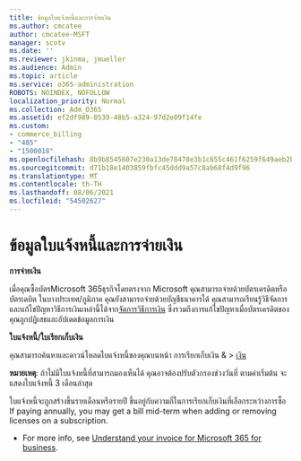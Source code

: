```yaml
---
title: ข้อมูลใบแจ้งหนี้และการจ่ายเงิน
ms.author: cmcatee
author: cmcatee-MSFT
manager: scotv
ms.date: ''
ms.reviewer: jkinma, jmueller
ms.audience: Admin
ms.topic: article
ms.service: o365-administration
ROBOTS: NOINDEX, NOFOLLOW
localization_priority: Normal
ms.collection: Adm_O365
ms.assetid: ef2df989-8539-48b5-a324-97d2e09f14fe
ms.custom:
- commerce_billing
- "485"
- "1500018"
ms.openlocfilehash: 8b9b8545607e230a13de78478e3b1c655c461f6259f649aeb2b369d94d2697aa
ms.sourcegitcommit: d71b18e1403859fbfc45ddd9a57c8ab68f4d9f96
ms.translationtype: MT
ms.contentlocale: th-TH
ms.lasthandoff: 08/06/2021
ms.locfileid: "54502627"
---
```

# <a name="invoice-and-payment-information"></a>ข้อมูลใบแจ้งหนี้และการจ่ายเงิน

**การจ่ายเงิน**

เมื่อคุณซื้อบัตรMicrosoft 365ธุรกิจโดยตรงจาก Microsoft คุณสามารถจ่ายด้วยบัตรเครดิตหรือบัตรเดบิต  ในบางประเทศ/ภูมิภาค คุณยังสามารถจ่ายด้วยบัญชีธนาคารได้  คุณสามารถเรียนรู้วิธีจัดการและแก้ไขปัญหาวิธีการเงินเหล่านี้ได้จาก[จัดการวิธีการเงิน](/microsoft-365/commerce/billing-and-payments/manage-payment-methods) ซึ่งรวมถึงการแก้ไขปัญหาเมื่อบัตรเครดิตของคุณถูกปฏิเสธและอัปเดตข้อมูลการเงิน

**ใบแจ้งหนี้/ใบเรียกเก็บเงิน**

คุณสามารถค้นหาและดาวน์โหลดใบแจ้งหนี้ของคุณบนหน้า การเรียกเก็บเงิน &  >  [เงิน](https://go.microsoft.com/fwlink/p/?linkid=848039)  

**หมายเหตุ**: ถ้าไม่มีใบแจ้งหนี้ที่สามารถมองเห็นได้ คุณอาจต้องปรับตัวกรองช่วงวันที่  ตามค่าเริ่มต้น จะแสดงใบแจ้งหนี้ 3 เดือนล่าสุด

ใบแจ้งหนี้จะถูกสร้างขึ้นรายเดือนหรือรายปี ขึ้นอยู่กับความถี่ในการเรียกเก็บเงินที่เลือกระหว่างการซื้อ  If paying annually, you may get a bill mid-term when adding or removing licenses on a subscription.

- For more info, see [Understand your invoice for Microsoft 365 for business](/microsoft-365/commerce/billing-and-payments/understand-your-invoice2).